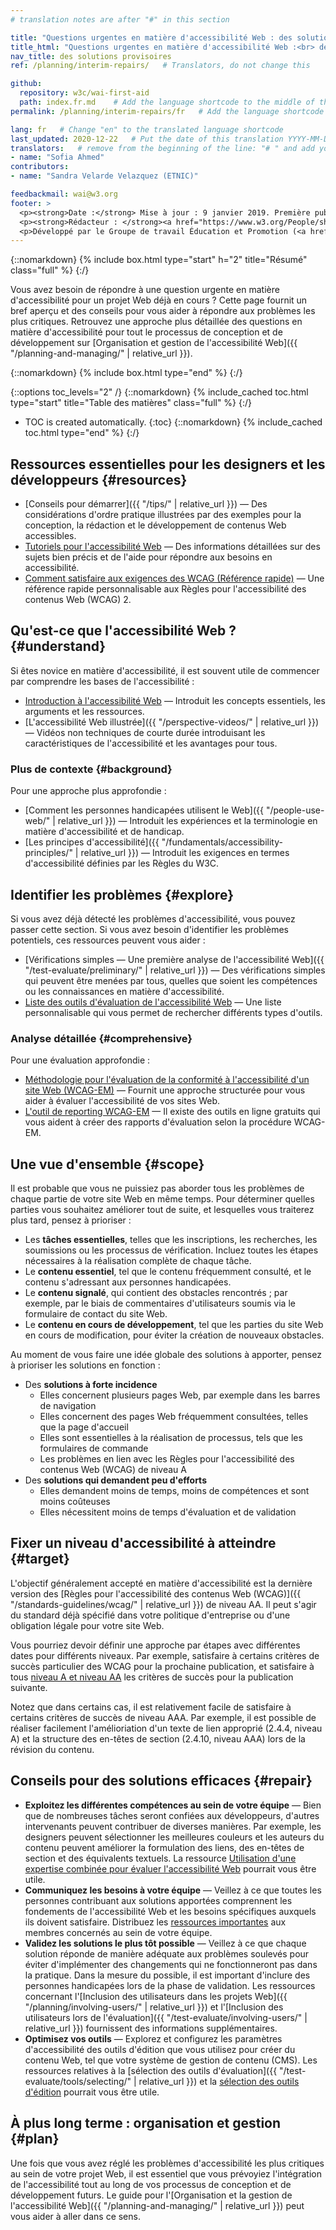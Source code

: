 ```yaml
---
# translation notes are after "#" in this section

title: "Questions urgentes en matière d'accessibilité Web : des solutions provisoires"
title_html: "Questions urgentes en matière d'accessibilité Web :<br> des solutions provisoires"
nav_title: des solutions provisoires
ref: /planning/interim-repairs/   # Translators, do not change this

github:
  repository: w3c/wai-first-aid
  path: index.fr.md    # Add the language shortcode to the middle of the filename, for example: index.fr.md
permalink: /planning/interim-repairs/fr   # Add the language shortcode to the end, with no slash at end, for example: /planning/interim-repairs/fr

lang: fr   # Change "en" to the translated language shortcode
last_updated: 2020-12-22   # Put the date of this translation YYYY-MM-DD (with month in the middle)
translators:   # remove from the beginning of the line: "# " and add your name(s)
- name: "Sofia Ahmed"
contributors:
- name: "Sandra Velarde Velazquez (ETNIC)"

feedbackmail: wai@w3.org
footer: >
  <p><strong>Date :</strong> Mise à jour : 9 janvier 2019. Première publication en mars 2006.<br>Historique : précédemment intitulé "Amélioration à court terme de l'accessibilité de votre site Web" et "Amélioration de l'accessibilité de votre site Web".</p>
  <p><strong>Rédacteur : </strong><a href="https://www.w3.org/People/shadi/">Shadi Abou-Zahra</a>. Rédacteurs précédents : <a href="https://www.w3.org/People/kevin">Kevin White</a> et <a href="https://www.w3.org/People/Shawn/">Shawn Lawton Henry</a>.  Contributeurs précédents : Sharron Rush, Anna Belle Leiserson, Judy Brewer, et les participants au <a href="https://www.w3.org/WAI/EO/participants">EOWG</a>.</p>
  <p>Développé par le Groupe de travail Éducation et Promotion (<a href="http://www.w3.org/WAI/EO/">EOWG</a>). Initialement développé avec le soutien du projet de l'<a href="https://www.w3.org/WAI/TIES/"><acronym title="Initiative pour l'accessibilité Web : formation, implémentation, éducation, aide">WAI-TIES</acronym></a>, mis à jour par la suite avec le soutien du projet de l'<a href="https://www.w3.org/WAI/ACT/"><acronym title="Initiative pour l'accessibilité Web - Cooperation Framework for Guidance on Advanced Technologies, Evaluation Methodologies, and Research Agenda Setting to Support Accessibility">WAI-ACT</acronym> </a>, et enfin avec le soutien du projet <a href="https://www.w3.org/WAI/DEV/"><acronym>WAI-DEV</acronym></a>.</p>
---
```



{::nomarkdown}
{% include box.html type="start" h="2" title="Résumé" class="full" %}
{:/}

Vous avez besoin de répondre à une question urgente en matière d'accessibilité pour un projet Web déjà en cours ?
Cette page fournit un bref aperçu et des conseils pour vous aider à répondre aux problèmes les plus critiques.
Retrouvez une approche plus détaillée des questions en matière d'accessibilité pour tout le processus de conception et de développement sur [Organisation et gestion de l'accessibilité Web]({{ "/planning-and-managing/" | relative_url }}).

{::nomarkdown}
{% include box.html type="end" %}
{:/}

{::options toc_levels="2" /}
{::nomarkdown}
{% include_cached toc.html type="start" title="Table des matières" class="full" %}
{:/}
-   TOC is created automatically.
{:toc}
{::nomarkdown}
{% include_cached toc.html type="end" %}
{:/}


Ressources essentielles pour les designers et les développeurs {#resources}
------------------------------------------

-   [Conseils pour démarrer]({{ "/tips/" | relative_url }}) — Des considérations d'ordre pratique illustrées par des exemples pour la conception, la rédaction et le développement de contenus Web accessibles.
-   [Tutoriels pour l'accessibilité Web](https://www.w3.org/WAI/tutorials/) —
    Des informations détaillées sur des sujets bien précis et de l'aide pour répondre aux besoins en accessibilité.
-   [Comment satisfaire aux exigences des WCAG (Référence rapide)](https://www.w3.org/WAI/WCAG20/quickref/) — Une référence rapide personnalisable aux Règles pour l'accessibilité des contenus Web (WCAG) 2.

Qu'est-ce que l'accessibilité Web ? {#understand}
----------------------

Si êtes novice en matière d'accessibilité, il est souvent utile de commencer par comprendre les bases de l'accessibilité :

-   [Introduction à l'accessibilité Web](https://www.w3.org/WAI/fundamentals/accessibility-intro/) — Introduit les concepts essentiels, les arguments et les ressources.
-   [L'accessibilité Web illustrée]({{ "/perspective-videos/" | relative_url }}) — Vidéos non techniques de courte durée introduisant les caractéristiques de l'accessibilité et les avantages pour tous.

### Plus de contexte {#background}

Pour une approche plus approfondie :

-   [Comment les personnes handicapées utilisent le Web]({{ "/people-use-web/" | relative_url }}) — Introduit les expériences et la terminologie en matière d'accessibilité et de handicap.
-   [Les principes d'accessibilité]({{ "/fundamentals/accessibility-principles/" | relative_url }})
    — Introduit les exigences en termes d'accessibilité définies par les Règles du W3C.

Identifier les problèmes {#explore}
-------------------

Si vous avez déjà détecté les problèmes d'accessibilité, vous pouvez passer cette section. Si vous avez besoin d'identifier les problèmes potentiels, ces ressources peuvent vous aider :

-   [Vérifications simples — Une première analyse de l'accessibilité Web]({{ "/test-evaluate/preliminary/" | relative_url }}) —
    Des vérifications simples qui peuvent être menées par tous, quelles que soient les compétences ou les connaissances en matière d'accessibilité.
-   [Liste des outils d'évaluation de l'accessibilité Web](https://www.w3.org/WAI/ER/tools/) — Une liste personnalisable qui vous permet de rechercher différents types d'outils.

### Analyse détaillée {#comprehensive}

Pour une évaluation approfondie :

-   [Méthodologie pour l'évaluation de la conformité à l'accessibilité d'un site Web (WCAG-EM)](https://www.w3.org/WAI/eval/conformance.html) — Fournit une approche structurée pour vous aider à évaluer l'accessibilité de vos sites Web.
-   [L'outil de reporting WCAG-EM](https://www.w3.org/WAI/eval/report-tool/) —
    Il existe des outils en ligne gratuits qui vous aident à créer des rapports d'évaluation selon la procédure WCAG-EM.

Une vue d'ensemble {#scope}
------------------

Il est probable que vous ne puissiez pas aborder tous les problèmes de chaque partie de votre site Web en même temps. Pour déterminer quelles parties vous souhaitez améliorer tout de suite, et lesquelles vous traiterez plus tard, pensez à prioriser :

-   Les **tâches essentielles**, telles que les inscriptions, les recherches, les soumissions ou les processus de vérification. Incluez toutes les étapes nécessaires à la réalisation complète de chaque tâche.
-   Le **contenu essentiel**, tel que le contenu fréquemment consulté, et le contenu s'adressant aux personnes handicapées.
-   Le **contenu signalé**, qui contient des obstacles rencontrés ; par exemple, par le biais de commentaires d'utilisateurs soumis via le formulaire de contact du site Web.
-   Le **contenu en cours de développement**, tel que les parties du site Web en cours de modification, pour éviter la création de nouveaux obstacles.

Au moment de vous faire une idée globale des solutions à apporter, pensez à prioriser les solutions en fonction :

-   Des **solutions à forte incidence**
    -   Elles concernent plusieurs pages Web, par exemple dans les barres de navigation
    -   Elles concernent des pages Web fréquemment consultées, telles que la page d'accueil
    -   Elles sont essentielles à la réalisation de processus, tels que les formulaires de commande
    -   Les problèmes en lien avec les Règles pour l'accessibilité des contenus Web (WCAG) de niveau A
-   Des **solutions qui demandent peu d'efforts**
    -   Elles demandent moins de temps, moins de compétences et sont moins coûteuses
    -   Elles nécessitent moins de temps d'évaluation et de validation

Fixer un niveau d'accessibilité à atteindre {#target}
-----------------------------------

L'objectif généralement accepté en matière d'accessibilité est la dernière version des [Règles pour l'accessibilité des contenus Web (WCAG)]({{ "/standards-guidelines/wcag/" | relative_url }})
de niveau AA. Il peut s'agir du standard déjà spécifié dans votre politique d'entreprise ou d'une obligation légale pour votre site Web.   

Vous pourriez devoir définir une approche par étapes avec différentes dates pour différents niveaux. Par exemple, satisfaire à certains critères de succès particulier des WCAG pour la prochaine publication, et satisfaire à tous [niveau A et niveau AA](https://www.w3.org/WAI/WCAG20/quickref/?currentsidebar=%23col_overview&levels=aaa) les critères de succès pour la publication suivante.

Notez que dans certains cas, il est relativement facile de satisfaire à certains critères de succès de niveau AAA. Par exemple, il est possible de réaliser facilement l'amélioriation d'un texte de lien approprié (2.4.4, niveau A) et la structure des en-têtes de section (2.4.10, niveau AAA) lors de la révision du contenu.

Conseils pour des solutions efficaces {#repair}
-------------------------

-   **Exploitez les différentes compétences au sein de votre équipe** — Bien que de nombreuses tâches seront confiées aux développeurs, d'autres intervenants peuvent contribuer de diverses manières. Par exemple, les designers peuvent sélectionner les meilleures couleurs et les auteurs du contenu peuvent améliorer la formulation des liens, des en-têtes de section et des équivalents textuels. La ressource [Utilisation d'une expertise combinée pour évaluer l'accessibilité Web](https://www.w3.org/WAI/eval/reviewteams.html) pourrait vous être utile.
-   **Communiquez les besoins à votre équipe** — Veillez à ce que toutes les personnes contribuant aux solutions apportées comprennent les fondements de l'accessibilité Web et les besoins spécifiques auxquels ils doivent satisfaire. Distribuez les [ressources importantes](#resources) aux membres concernés au sein de votre équipe.
-   **Validez les solutions le plus tôt possible** — Veillez à ce que chaque solution réponde de manière adéquate aux problèmes soulevés pour éviter d'implémenter des changements qui ne fonctionneront pas dans la pratique. Dans la mesure du possible, il est important d'inclure des personnes handicapées lors de la phase de validation. Les ressources concernant l'[Inclusion des utilisateurs dans les projets Web]({{ "/planning/involving-users/" | relative_url }}) et l'[Inclusion des utilisateurs lors de l'évaluation]({{ "/test-evaluate/involving-users/" | relative_url }}) fournissent des informations supplémentaires.
-   **Optimisez vos outils** — Explorez et configurez les paramètres d'accessibilité des outils d'édition que vous utilisez pour créer du contenu Web, tel que votre système de gestion de contenu (CMS). Les ressources relatives à la
    [sélection des outils d'évaluation]({{ "/test-evaluate/tools/selecting/" | relative_url }}) et la [sélection des outils d'édition](https://www.w3.org/WAI/impl/software) pourrait vous être utile.

À plus long terme : organisation et gestion {#plan}
----------------------------------

Une fois que vous avez réglé les problèmes d'accessibilité les plus critiques au sein de votre projet Web, il est essentiel que vous prévoyiez l'intégration de l'accessibilité tout au long de vos processus de conception et de développement futurs. Le guide pour l'[Organisation et la gestion de l'accessibilité Web]({{ "/planning-and-managing/" | relative_url }}) peut vous aider à aller dans ce sens.
